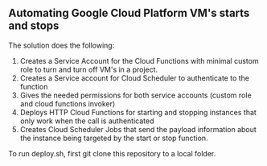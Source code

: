 Automating Google Cloud Platform VM's starts and stops
---------------

The solution does the following:
1. Creates a Service Account for the Cloud Functions with minimal custom role to turn and turn off VM's in a project.
2. Creates a Service account for Cloud Scheduler to authenticate to the function
3. Gives the needed permissions for both service accounts (custom role and cloud functions invoker)
4. Deploys HTTP Cloud Functions for starting and stopping instances that only work when the call is authenticated
5. Creates Cloud Scheduler Jobs that send the payload information about the instance being targeted by the start or stop function.

To run deploy.sh, first git clone this repository to a local folder.